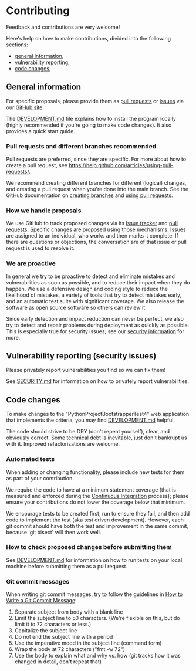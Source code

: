 # Contributing

Feedback and contributions are very welcome!

Here's help on how to make contributions, divided into the following sections:

- [general information](#general-information),
- [vulnerability reporting](#vulnerability-reporting-security-issues),
- [code changes](#code-changes),

## General information
For specific proposals, please provide them as [pull requests](https://github.com/coreinfrastructure/best-practices-badge/pulls) or [issues](https://github.com/coreinfrastructure/best-practices-badge/issues) via our [GitHub site](https://github.com/gt-sse-center/PythonProjectBootstrapperTest4).

The [DEVELOPMENT.md](https://github.com/gt-sse-center/PythonProjectBootstrapperTest4/blob/main/DEVELOPMENT.md) file explains how to install the program locally (highly recommended if you're going to make code changes). It also provides a quick start guide.

### Pull requests and different branches recommended
Pull requests are preferred, since they are specific. For more about how to create a pull request, see https://help.github.com/articles/using-pull-requests/.

We recommend creating different branches for different (logical) changes, and creating a pull request when you're done into the main branch. See the GitHub documentation on [creating branches](https://help.github.com/articles/creating-and-deleting-branches-within-your-repository/) and [using pull requests](https://help.github.com/articles/using-pull-requests/).

### How we handle proposals
We use GitHub to track proposed changes via its [issue tracker](https://github.com/coreinfrastructure/best-practices-badge/issues) and [pull requests](https://github.com/coreinfrastructure/best-practices-badge/pulls). Specific changes are proposed using those mechanisms. Issues are assigned to an individual, who works and then marks it complete. If there are questions or objections, the conversation are of that issue or pull request is used to resolve it.

### We are proactive
In general we try to be proactive to detect and eliminate mistakes and vulnerabilities as soon as possible, and to reduce their impact when they do happen. We use a defensive design and coding style to reduce the likelihood of mistakes, a variety of tools that try to detect mistakes early, and an automatic test suite with significant coverage. We also release the software as open source software so others can review it.

Since early detection and impact reduction can never be perfect, we also try to detect and repair problems during deployment as quickly as possible. This is especially true for security issues; see our [security information](#vulnerability-reporting-security-issues) for more.

## Vulnerability reporting (security issues)
Please privately report vulnerabilities you find so we can fix them!

See [SECURITY.md](https://github.com/gt-sse-center/PythonProjectBootstrapperTest4/blob/main/SECURITY.md) for information on how to privately report vulnerabilities.

## Code changes
To make changes to the "PythonProjectBootstrapperTest4" web application that implements the criteria, you may find [DEVELOPMENT.md](https://github.com/gt-sse-center/PythonProjectBootstrapperTest4/blob/main/DEVELOPMENT.md) helpful.

The code should strive to be DRY (don't repeat yourself), clear, and obviously correct. Some technical debt is inevitable, just don't bankrupt us with it. Improved refactorizations are welcome.

### Automated tests
When adding or changing functionality, please include new tests for them as part of your contribution.

We require the code to have at a minimum statement coverage (that is measured and enforced during the [Continuous Integration](https://en.wikipedia.org/wiki/Continuous_integration) process); please ensure your contributions do not lower the coverage below that minimum.

We encourage tests to be created first, run to ensure they fail, and then add code to implement the test (aka test driven development). However, each git commit should have both the test and improvement in the same commit, because 'git bisect' will then work well.

### How to check proposed changes before submitting them
See [DEVELOPMENT.md](https://github.com/gt-sse-center/PythonProjectBootstrapperTest4/blob/main/DEVELOPMENT.md) for information on how to run tests on your local machine before submitting them as a pull request.

### Git commit messages
When writing git commit messages, try to follow the guidelines in [How to Write a Git Commit Message](https://chris.beams.io/posts/git-commit/):

1. Separate subject from body with a blank line
2. Limit the subject line to 50 characters. (We're flexible on this, but do limit it to 72 characters or less.)
3. Capitalize the subject line
4. Do not end the subject line with a period
5. Use the imperative mood in the subject line (command form)
6. Wrap the body at 72 characters ("fmt -w 72")
7. Use the body to explain what and why vs. how (git tracks how it was changed in detail, don't repeat that)

